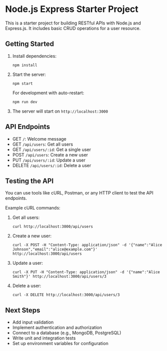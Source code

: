 # Node.js Express Starter Project

This is a starter project for building RESTful APIs with Node.js and Express.js. It includes basic CRUD operations for a user resource.

## Getting Started

1. Install dependencies:
   ```
   npm install
   ```

2. Start the server:
   ```
   npm start
   ```

   For development with auto-restart:
   ```
   npm run dev
   ```

3. The server will start on `http://localhost:3000`

## API Endpoints

- GET `/`: Welcome message
- GET `/api/users`: Get all users
- GET `/api/users/:id`: Get a single user
- POST `/api/users`: Create a new user
- PUT `/api/users/:id`: Update a user
- DELETE `/api/users/:id`: Delete a user

## Testing the API

You can use tools like cURL, Postman, or any HTTP client to test the API endpoints.

Example cURL commands:

1. Get all users:
   ```
   curl http://localhost:3000/api/users
   ```

2. Create a new user:
   ```
   curl -X POST -H "Content-Type: application/json" -d '{"name":"Alice Johnson","email":"alice@example.com"}' http://localhost:3000/api/users
   ```

3. Update a user:
   ```
   curl -X PUT -H "Content-Type: application/json" -d '{"name":"Alice Smith"}' http://localhost:3000/api/users/3
   ```

4. Delete a user:
   ```
   curl -X DELETE http://localhost:3000/api/users/3
   ```

## Next Steps

- Add input validation
- Implement authentication and authorization
- Connect to a database (e.g., MongoDB, PostgreSQL)
- Write unit and integration tests
- Set up environment variables for configuration